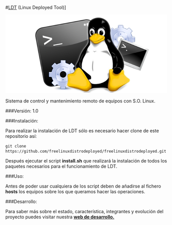 #[LDT](http://freelinuxdistrodeployed.github.io/freelinuxdistrodeployed/) (Linux Deployed Tool)]

![](img/linux-console.jpg)

Sistema de control y mantenimiento remoto de equipos con S.O. Linux.

###Versión: 1.0


###Instalación:

Para realizar la instalación de LDT sólo es necesario hacer clone de este repositorio así:

    git clone https://github.com/freelinuxdistrodeployed/freelinuxdistrodeployed.git

Después ejecutar el script **install.sh** que realizará la instalación de todos los paquetes necesarios para el funcionamiento de LDT.


###Uso:

Antes de poder usar cualquiera de los script deben de añadirse al fichero **hosts** los equipos sobre los que queramos hacer las operaciones.

###Desarrollo:

Para saber más sobre el estado, característica, integrantes y evolución del proyecto puedes visitar nuestra [**web de desarrollo.**](http://freelinuxdistrodeployed.github.io/freelinuxdistrodeployed/)
